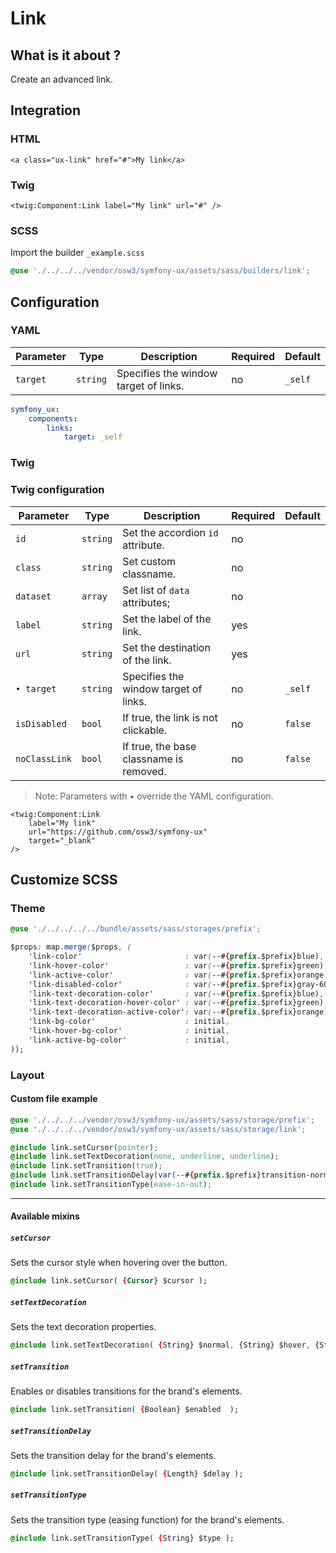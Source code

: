 # Link



## What is it about ?

Create an advanced link.



## Integration

<!-- tabs:start -->
### **HTML**

```twig
<a class="ux-link" href="#">My link</a>
``` 

### **Twig**

```twig
<twig:Component:Link label="My link" url="#" />
``` 

### **SCSS**

Import the builder `_example.scss`

```css 
@use './../../../vendor/osw3/symfony-ux/assets/sass/builders/link';
```
<!-- tabs:end -->



## Configuration

<!-- tabs:start -->
### **YAML**

| Parameter | Type | Description | Required | Default |
|-|-|-|-|-|
| `target` | `string` | Specifies the window target of links. | no | `_self` |

```yaml
symfony_ux:
    components:
        links:
            target: _self
```

### **Twig**

### Twig configuration

| Parameter | Type | Description | Required | Default |
|-|-|-|-|-|
| `id` | `string` | Set the accordion `id` attribute. | no |  |
| `class` | `string` | Set custom classname. | no |  |
| `dataset` | `array` | Set list of `data` attributes; | no |  |
| `label` | `string` | Set the label of the link. | yes |  |
| `url` | `string` | Set the destination of the link. | yes |  |
| `• target` | `string` | Specifies the window target of links. | no | `_self` |
| `isDisabled` | `bool` | If true, the link is not clickable. | no | `false` |
| `noClassLink` | `bool` | If true, the base classname is removed. | no | `false` |


> Note: Parameters with • override the YAML configuration.

```twig 
<twig:Component:Link 
    label="My link" 
    url="https://github.com/osw3/symfony-ux" 
    target="_blank" 
/>
```
<!-- tabs:end -->




## Customize SCSS

<!-- tabs:start -->

### **Theme**

```css 
@use './../../../../bundle/assets/sass/storages/prefix';

$props: map.merge($props, (
    'link-color'                       : var(--#{prefix.$prefix}blue),
    'link-hover-color'                 : var(--#{prefix.$prefix}green),
    'link-active-color'                : var(--#{prefix.$prefix}orange),
    'link-disabled-color'              : var(--#{prefix.$prefix}gray-600),
    'link-text-decoration-color'       : var(--#{prefix.$prefix}blue),
    'link-text-decoration-hover-color' : var(--#{prefix.$prefix}green),
    'link-text-decoration-active-color': var(--#{prefix.$prefix}orange),
    'link-bg-color'                    : initial,
    'link-hover-bg-color'              : initial,
    'link-active-bg-color'             : initial,
));
```

### **Layout**

#### Custom file example

```css 
@use './../../../vendor/osw3/symfony-ux/assets/sass/storage/prefix';
@use './../../../vendor/osw3/symfony-ux/assets/sass/storage/link';

@include link.setCursor(pointer);
@include link.setTextDecoration(none, underline, underline);
@include link.setTransition(true);
@include link.setTransitionDelay(var(--#{prefix.$prefix}transition-normal));
@include link.setTransitionType(ease-in-out);
```

<hr>

#### Available mixins

##### `setCursor`

Sets the cursor style when hovering over the button.

```css 
@include link.setCursor( {Cursor} $cursor );
```

##### `setTextDecoration`

Sets the text decoration properties.

```css 
@include link.setTextDecoration( {String} $normal, {String} $hover, {String} $active );
```

##### `setTransition`

Enables or disables transitions for the brand's elements.

```css 
@include link.setTransition( {Boolean} $enabled  );
```

##### `setTransitionDelay`

Sets the transition delay for the brand's elements.

```css 
@include link.setTransitionDelay( {Length} $delay );
```

##### `setTransitionType`

Sets the transition type (easing function) for the brand's elements.

```css 
@include link.setTransitionType( {String} $type );
```
<!-- tabs:end -->
